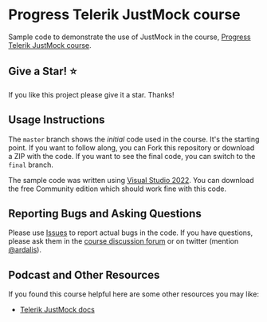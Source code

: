 # Progress Telerik JustMock course

Sample code to demonstrate the use of JustMock in the course, [Progress Telerik JustMock course](https://urltobedetermined).

## Give a Star! :star:
If you like this project please give it a star. Thanks!

## Usage Instructions

The `master` branch shows the *initial* code used in the course. It's the starting point. If you want to follow along, you can Fork this repository or download a ZIP with the code.
If you want to see the final code, you can switch to the `final` branch.

The sample code was written using [Visual Studio 2022](https://visualstudio.com/). You can download the free Community edition which should work fine with this code.

## Reporting Bugs and Asking Questions

Please use [Issues](https://github.com/ardalis/JustMockCourse/issues) to report actual bugs in the code. If you have questions, please ask them in the [course discussion forum](https://app.pluralsight.com/library/courses/csharp-solid-principles/discussion) or on twitter (mention [@ardalis](https://twitter.com/ardalis)).

## Podcast and Other Resources

If you found this course helpful here are some other resources you may like:

- [Telerik JustMock docs](https://docs.telerik.com/devtools/justmock/introduction)
